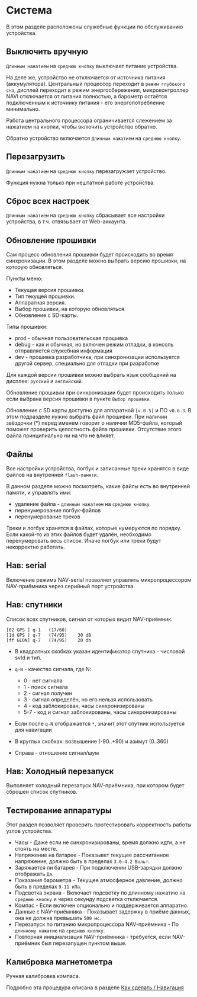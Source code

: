 # Система

В этом разделе расположены служебные функции по обслуживанию устройства.


## Выключить вручную

`Длинным нажатием` на `среднюю кнопку` выключает питание устройства.

На деле же, устройство не отключается от источника питания (аккумулятора). Центральный процессор переходит в `режим глубокого сна`, дисплей переходит в режим энергосбережения, микроконтроллер NAVI отключается от питания полностью, а барометр остаётся подключенным к источнику питания - его энергопотребление минимально.

Работа центрального процессора ограничивается слежением за нажатием на кнопки, чтобы включить устройство обратно.

Обратно устройство включается `Длинным нажатием` на `среднюю кнопку`.


## Перезагрузить

`Длинным нажатием` на `среднюю кнопку` перезагружает устройство.

Функция нужна только при нештатной работе устройства.


## Сброс всех настроек

`Длинным нажатием` на `среднюю кнопку` сбрасывает все настройки устройства, в т.ч. отвязывает от Web-аккаунта.


## Обновление прошивки

Сам процесс обновления прошивки будет происходить во время синхронизации. В этом разделе можно выбрать версию прошивки, на которую обновляться.

Пункты меню:

* Текущая версия прошивки.
* Тип текущей прошивки.
* Аппаратная версия.
* Выбор прошивки, на которую обновляться.
* Обновление с SD-карты.

Типы прошивки:

* prod - обычная пользовательская прошивка
* debug - как и обычная, но включен режим отладки, в консоль отправляется служебная информация
* dev - прошивка разработчика, при синхронизации используется другой сервер, специально для отладки при разработке

Для каждой версии прошивки можно выбрать язык сообщений на дисплее: `русский` и `английский`.

Обновление прошивки при синхронизации будет происходить только если выбрана версия прошивки в пункте `Выбор прошивки`.

Обновление с SD карты доступно для аппаратной `[v.0.5]` и ПО `v0.6.3`. В этом подразделе нужно выбрать файл прошивки.
При наличии звёздочки (*) перед именем говорит о наличии MD5-файла, который поможет проверить целостность файла прошивки.
Отсутствие этого файла принципиально ни на что не влияет.


## Файлы

Все настройки устройства, логбук и записанные треки хранятся в виде файлов на внутренней `flash-памяти`.

В данном разделе можно посмотреть, какие файлы есть во внутренней памяти, и управлять ими:

* удаление файла - `длинным нажатием` на `среднюю кнопку`
* перенумерование логбук-файлов
* перенумерование треков

Треки и логбук хранятся в файлах, которые нумеруются по порядку. Если какой-то из этих файлов будет удалён, необходимо перенумеровать весь список. Иначе логбук или треки будут некорректно работать.


## Нав: serial

Включение режима NAV-serial позволяет управлять микропроцессором NAV-приёмника через серийный порт устройства.


## Нав: спутники

Список всех спутников, сигнал от которых видит NAV-приёмник.

    [02 GPS ] q-1   (17/60)
    [1d GPS ] q-7   (74/95)    30 dB
    [ff GLON] q-7   (74/95)    20 db

* В квадратных скобках указан идентификатор спутника - числовой svId и тип.

* `q-N` - качество сигнала, где N:

    * 0 - нет сигнала
    * 1 - поиск сигнала
    * 2 - сигнал получен
    * 3 - сигнал определён, но его нельзя использовать
    * 4 - код заблокирован, часы синхронизированы
    * 5-7 - код и сигнал заблокированы, часы синхронизированы

* Если после `q-N` отображается `*`, значит этот спутник используется для навигации

* В круглых скобках: возвышение (-90..+90) и азимут (0..360)

* Справа - отношение сигнал/шум


## Нав: Холодный перезапуск

Выполняет холодный перезапуск NAV-приёмника, при котором будет сброшен список спутников.


## Тестирование аппаратуры

Этот раздел позволяет проверить протестировать корректность работы узлов устройства.

* Часы - Даже если не синхронизированы, время должно идти, а не стоять на месте.
* Напряжение на батарее - Показывет текущее рассчитанное напряжение, должно быть в пределах `3.0-4.2 Вольт`.
* Заряжается ли батарея - При подключении USB-зарядки должно отображать `Да`.
* Показания барометра - Текущее атмосферное давление, должно быть в пределах `9-11 кПа`.
* Подсветка экрана - Включает подсветку по длинному нажатию на `среднюю кнопку` и через секунду подсветка отключается.
* Компас - Если включен опционально и поддерживается аппаратно.
* Данные с NAV-приёмника - Показывает задержку в приёме данных, она не должна превышать `500 мс`.
* Перезапуск по питанию микропроцессора NAV-приёмника -  По `длинному нажатию` на `среднюю кнопку`.
* Повторная инициализация NAV-приёмника - требуется, если NAV-приёмник был перезапущен пунктом выше.


## Калибровка магнетометра

Ручная калибровка компаса.

Подробно эта процедура описана в разделе [Как сделать / Навигация](../howdo/01.navigation.md#как-откалибровать-компас)
